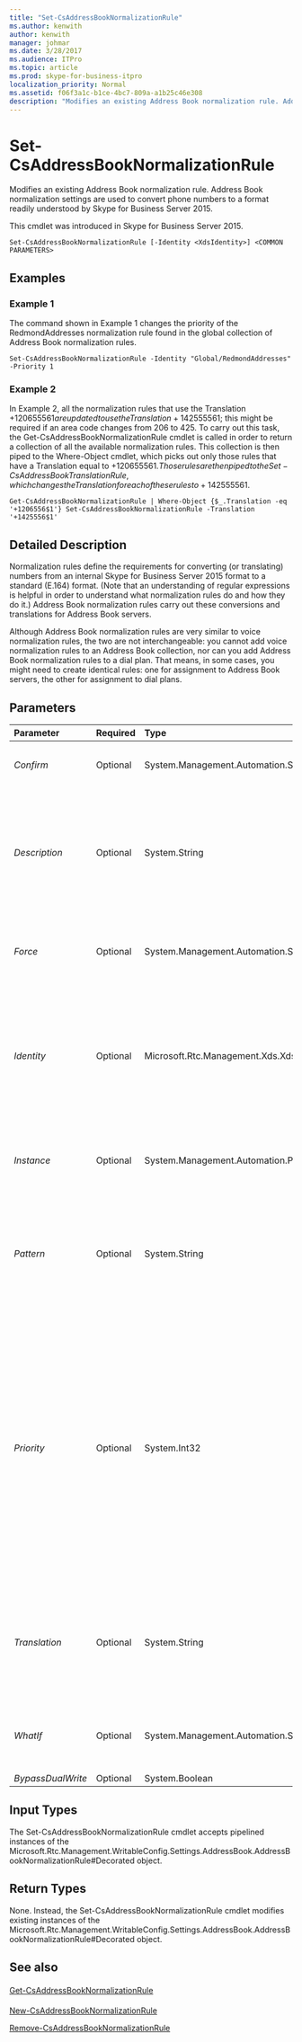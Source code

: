 ```yaml
---
title: "Set-CsAddressBookNormalizationRule"
ms.author: kenwith
author: kenwith
manager: johmar
ms.date: 3/28/2017
ms.audience: ITPro
ms.topic: article
ms.prod: skype-for-business-itpro
localization_priority: Normal
ms.assetid: f06f3a1c-b1ce-4bc7-809a-a1b25c46e308
description: "Modifies an existing Address Book normalization rule. Address Book normalization settings are used to convert phone numbers to a format readily understood by Skype for Business Server 2015."
---
```


# Set-CsAddressBookNormalizationRule
 
Modifies an existing Address Book normalization rule. Address Book normalization settings are used to convert phone numbers to a format readily understood by Skype for Business Server 2015.
  
This cmdlet was introduced in Skype for Business Server 2015.
  
```
Set-CsAddressBookNormalizationRule [-Identity <XdsIdentity>] <COMMON PARAMETERS>

```

## Examples
<a name="Examples"> </a>

### Example 1

The command shown in Example 1 changes the priority of the RedmondAddresses normalization rule found in the global collection of Address Book normalization rules.
  
```
Set-CsAddressBookNormalizationRule -Identity "Global/RedmondAddresses" -Priority 1
```

### Example 2

In Example 2, all the normalization rules that use the Translation +12065556$1 are updated to use the Translation +14255556$1; this might be required if an area code changes from 206 to 425. To carry out this task, the Get-CsAddressBookNormalizationRule cmdlet is called in order to return a collection of all the available normalization rules. This collection is then piped to the Where-Object cmdlet, which picks out only those rules that have a Translation equal to +12065556$1. Those rules are then piped to the Set-CsAddressBookTranslationRule, which changes the Translation for each of these rules to +14255556$1.
  
```
Get-CsAddressBookNormalizationRule | Where-Object {$_.Translation -eq '+1206556$1'} Set-CsAddressBookNormalizationRule -Translation '+1425556$1'
```

## Detailed Description
<a name="DetailedDescription"> </a>

Normalization rules define the requirements for converting (or translating) numbers from an internal Skype for Business Server 2015 format to a standard (E.164) format. (Note that an understanding of regular expressions is helpful in order to understand what normalization rules do and how they do it.) Address Book normalization rules carry out these conversions and translations for Address Book servers.
  
Although Address Book normalization rules are very similar to voice normalization rules, the two are not interchangeable: you cannot add voice normalization rules to an Address Book collection, nor can you add Address Book normalization rules to a dial plan. That means, in some cases, you might need to create identical rules: one for assignment to Address Book servers, the other for assignment to dial plans.
  
## Parameters
<a name="DetailedDescription"> </a>

|**Parameter**|**Required**|**Type**|**Description**|
|:-----|:-----|:-----|:-----|
| _Confirm_ <br/> |Optional  <br/> |System.Management.Automation.SwitchParameter  <br/> |Prompts you for confirmation before executing the command.  <br/> |
| _Description_ <br/> |Optional  <br/> |System.String  <br/> |Enables administrators to provide explanatory text that accompanies a normalization rule. For example, the Description might explain how the rule converts phone numbers.  <br/> |
| _Force_ <br/> |Optional  <br/> |System.Management.Automation.SwitchParameter  <br/> |Suppresses the display of any non-fatal error message that might occur when running the command.  <br/> |
| _Identity_ <br/> |Optional  <br/> |Microsoft.Rtc.Management.Xds.XdsIdentity  <br/> |A unique identifier for the rule. The Identity specified must include the scope followed by a slash followed by the name; for example: site:Redmond/Rule1, where site:Redmond is the scope and Rule1 is the name.  <br/> |
| _Instance_ <br/> |Optional  <br/> |System.Management.Automation.PSObject  <br/> |Allows you to pass a reference to an object to the cmdlet rather than set individual parameter values.  <br/> |
| _Pattern_ <br/> |Optional  <br/> |System.String  <br/> |A regular expression that the phone number must match in order for this rule to be applied.  <br/> The default value is ^(\d{11})$. This represents any set of numbers up to 11 digits.  <br/> |
| _Priority_ <br/> |Optional  <br/> |System.Int32  <br/> |The order in which rules are applied; this is required because a given phone number might match more than one rule. The Priority parameter sets the order in which the rules are tested against a number. If a phone number matches multiple rules, the rule with the highest priority will be selected to do the conversion.  <br/> Note that, when you set a priority, any existing rules will renumber themselves accordingly.  <br/> |
| _Translation_ <br/> |Optional  <br/> |System.String  <br/> |The regular expression pattern that will be applied to the number to convert it to E.164 format.  <br/> The default value is +$. This prefixes the number with a plus sign (+).  <br/> |
| _WhatIf_ <br/> |Optional  <br/> |System.Management.Automation.SwitchParameter  <br/> |Describes what would happen if you executed the command without actually executing the command.  <br/> |
| _BypassDualWrite_ <br/> |Optional  <br/> |System.Boolean  <br/> |PARAMVALUE: $true | $false  <br/> |
   
## Input Types
<a name="InputTypes"> </a>

The Set-CsAddressBookNormalizationRule cmdlet accepts pipelined instances of the Microsoft.Rtc.Management.WritableConfig.Settings.AddressBook.AddressBookNormalizationRule#Decorated object.
  
## Return Types
<a name="ReturnTypes"> </a>

None. Instead, the Set-CsAddressBookNormalizationRule cmdlet modifies existing instances of the Microsoft.Rtc.Management.WritableConfig.Settings.AddressBook.AddressBookNormalizationRule#Decorated object.
  
## See also
<a name="ReturnTypes"> </a>

#### 

[Get-CsAddressBookNormalizationRule](get-csaddressbooknormalizationrule.md)
#### 

[New-CsAddressBookNormalizationRule](new-csaddressbooknormalizationrule.md)
  
[Remove-CsAddressBookNormalizationRule](remove-csaddressbooknormalizationrule.md)

